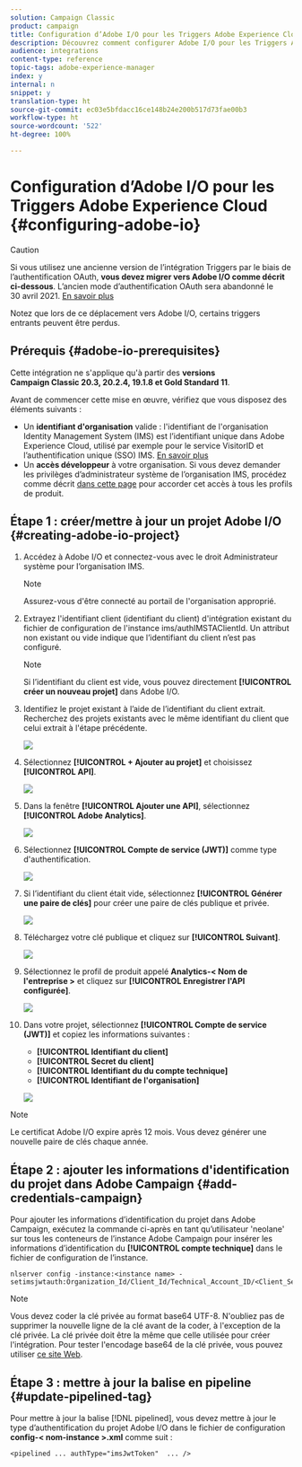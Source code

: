 ```yaml
---
solution: Campaign Classic
product: campaign
title: Configuration d’Adobe I/O pour les Triggers Adobe Experience Cloud
description: Découvrez comment configurer Adobe I/O pour les Triggers Adobe Experience Cloud
audience: integrations
content-type: reference
topic-tags: adobe-experience-manager
index: y
internal: n
snippet: y
translation-type: ht
source-git-commit: ec03e5bfdacc16ce148b24e200b517d73fae00b3
workflow-type: ht
source-wordcount: '522'
ht-degree: 100%

---
```



# Configuration d’Adobe I/O pour les Triggers Adobe Experience Cloud {#configuring-adobe-io}

>[!CAUTION]
>
>Si vous utilisez une ancienne version de l’intégration Triggers par le biais de l’authentification OAuth, **vous devez migrer vers Adobe I/O comme décrit ci-dessous**. L’ancien mode d’authentification OAuth sera abandonné le 30 avril 2021. [En savoir plus](https://experienceleaguecommunities.adobe.com/t5/adobe-analytics-discussions/adobe-analytics-legacy-api-end-of-life-notice/td-p/385411)
>
>Notez que lors de ce déplacement vers Adobe I/O, certains triggers entrants peuvent être perdus.

## Prérequis {#adobe-io-prerequisites}

Cette intégration ne s&#39;applique qu&#39;à partir des **versions Campaign Classic 20.3, 20.2.4, 19.1.8 et Gold Standard 11**.

Avant de commencer cette mise en œuvre, vérifiez que vous disposez des éléments suivants :

* Un **identifiant d&#39;organisation** valide : l&#39;identifiant de l&#39;organisation Identity Management System (IMS) est l’identifiant unique dans Adobe Experience Cloud, utilisé par exemple pour le service VisitorID et l’authentification unique (SSO) IMS. [En savoir plus](https://experienceleague.adobe.com/docs/core-services/interface/manage-users-and-products/organizations.html?lang=fr)
* Un **accès développeur** à votre organisation.  Si vous devez demander les privilèges d’administrateur système de l’organisation IMS, procédez comme décrit [dans cette page](https://helpx.adobe.com/fr/enterprise/admin-guide.html/enterprise/using/manage-developers.ug.html) pour accorder cet accès à tous les profils de produit.
>
## Étape 1 : créer/mettre à jour un projet Adobe I/O {#creating-adobe-io-project}

1. Accédez à Adobe I/O et connectez-vous avec le droit Administrateur système pour I’organisation IMS.

   >[!NOTE]
   >
   > Assurez-vous d&#39;être connecté au portail de l&#39;organisation approprié.

1. Extrayez l&#39;identifiant client (identifiant du client) d&#39;intégration existant du fichier de configuration de l&#39;instance ims/authIMSTAClientId. Un attribut non existant ou vide indique que l’identifiant du client n’est pas configuré.

   >[!NOTE]
   >
   >Si l’identifiant du client est vide, vous pouvez directement **[!UICONTROL créer un nouveau projet]** dans Adobe I/O.

1. Identifiez le projet existant à l’aide de l’identifiant du client extrait. Recherchez des projets existants avec le même identifiant du client que celui extrait à l&#39;étape précédente.

   ![](assets/do-not-localize/adobe_io_8.png)

1. Sélectionnez **[!UICONTROL + Ajouter au projet]** et choisissez **[!UICONTROL API]**.

   ![](assets/do-not-localize/adobe_io_1.png)

1. Dans la fenêtre **[!UICONTROL Ajouter une API]**, sélectionnez **[!UICONTROL Adobe Analytics]**.

   ![](assets/do-not-localize/adobe_io_2.png)

1. Sélectionnez **[!UICONTROL Compte de service (JWT)]** comme type d&#39;authentification.

   ![](assets/do-not-localize/adobe_io_3.png)

1. Si l’identifiant du client était vide, sélectionnez **[!UICONTROL Générer une paire de clés]** pour créer une paire de clés publique et privée.

   ![](assets/do-not-localize/adobe_io_4.png)

1. Téléchargez votre clé publique et cliquez sur **[!UICONTROL Suivant]**.

   ![](assets/do-not-localize/adobe_io_5.png)

1. Sélectionnez le profil de produit appelé **Analytics-&lt; Nom de l&#39;entreprise >** et cliquez sur **[!UICONTROL Enregistrer l&#39;API configurée]**.

   ![](assets/do-not-localize/adobe_io_6.png)

1. Dans votre projet, sélectionnez **[!UICONTROL Compte de service (JWT)]** et copiez les informations suivantes :
   * **[!UICONTROL Identifiant du client]**
   * **[!UICONTROL Secret du client]**
   * **[!UICONTROL Identifiant du du compte technique]**
   * **[!UICONTROL Identifiant de l&#39;organisation]**

   ![](assets/do-not-localize/adobe_io_7.png)

>[!NOTE]
>
>Le certificat Adobe I/O expire après 12 mois. Vous devez générer une nouvelle paire de clés chaque année.

## Étape 2 : ajouter les informations d&#39;identification du projet dans Adobe Campaign {#add-credentials-campaign}

Pour ajouter les informations d’identification du projet dans Adobe Campaign, exécutez la commande ci-après en tant qu’utilisateur &#39;neolane&#39; sur tous les conteneurs de l’instance Adobe Campaign pour insérer les informations d’identification du **[!UICONTROL compte technique]** dans le fichier de configuration de l’instance.

```
nlserver config -instance:<instance name> -setimsjwtauth:Organization_Id/Client_Id/Technical_Account_ID/<Client_Secret>/<Base64_encoded_Private_Key>
```

>[!NOTE]
>
>Vous devez coder la clé privée au format base64 UTF-8. N&#39;oubliez pas de supprimer la nouvelle ligne de la clé avant de la coder, à l&#39;exception de la clé privée. La clé privée doit être la même que celle utilisée pour créer l&#39;intégration. Pour tester l&#39;encodage base64 de la clé privée, vous pouvez utiliser [ce site Web](https://www.base64encode.org/).

## Étape 3 : mettre à jour la balise en pipeline {#update-pipelined-tag}

Pour mettre à jour la balise [!DNL pipelined], vous devez mettre à jour le type d’authentification du projet Adobe I/O dans le fichier de configuration **config-&lt; nom-instance >.xml** comme suit :

```
<pipelined ... authType="imsJwtToken"  ... />
```
